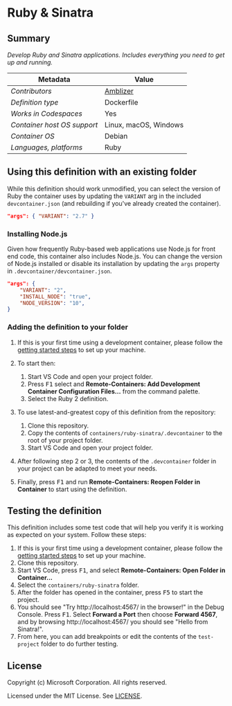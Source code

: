 # Ruby & Sinatra

## Summary

*Develop Ruby and Sinatra applications. Includes everything you need to get up and running.*

| Metadata | Value |  
|----------|-------|
| *Contributors* | [Amblizer][la] |
| *Definition type* | Dockerfile |
| *Works in Codespaces* | Yes |
| *Container host OS support* | Linux, macOS, Windows |
| *Container OS* | Debian |
| *Languages, platforms* | Ruby |

## Using this definition with an existing folder

While this definition should work unmodified, you can select the version of Ruby the container uses by updating the `VARIANT` arg in the included `devcontainer.json` (and rebuilding if you've already created the container).

```json
"args": { "VARIANT": "2.7" }
```

### Installing Node.js

Given how frequently Ruby-based web applications use Node.js for front end code, this container also includes Node.js. You can change the version of Node.js installed or disable its installation by updating the `args` property in `.devcontainer/devcontainer.json`.

```json
"args": {
    "VARIANT": "2",
    "INSTALL_NODE": "true",
    "NODE_VERSION": "10",
}
```

### Adding the definition to your folder

1. If this is your first time using a development container, please follow the [getting started steps](https://aka.ms/vscode-remote/containers/getting-started) to set up your machine.

2. To start then:
   1. Start VS Code and open your project folder.
   2. Press <kbd>F1</kbd> select and **Remote-Containers: Add Development Container Configuration Files...** from the command palette.
   3. Select the Ruby 2 definition.

3. To use latest-and-greatest copy of this definition from the repository:
   1. Clone this repository.
   2. Copy the contents of `containers/ruby-sinatra/.devcontainer` to the root of your project folder.
   3. Start VS Code and open your project folder.

4. After following step 2 or 3, the contents of the `.devcontainer` folder in your project can be adapted to meet your needs.

5. Finally, press <kbd>F1</kbd> and run **Remote-Containers: Reopen Folder in Container** to start using the definition.

## Testing the definition

This definition includes some test code that will help you verify it is working as expected on your system. Follow these steps:

1. If this is your first time using a development container, please follow the [getting started steps](https://aka.ms/vscode-remote/containers/getting-started) to set up your machine.
2. Clone this repository.
3. Start VS Code, press <kbd>F1</kbd>, and select **Remote-Containers: Open Folder in Container...**
4. Select the `containers/ruby-sinatra` folder.
5. After the folder has opened in the container, press <kbd>F5</kbd> to start the project.
6. You should see "Try http://localhost:4567/ in the browser!" in the Debug Console. Press <kbd>F1</kbd>. Select **Forward a Port** then choose **Forward 4567**, and by browsing http://localhost:4567/ you should see "Hello from Sinatra!".
7. From here, you can add breakpoints or edit the contents of the `test-project` folder to do further testing.

## License

Copyright (c) Microsoft Corporation. All rights reserved.

Licensed under the MIT License. See [LICENSE](https://github.com/Microsoft/vscode-dev-containers/blob/master/LICENSE).

<!-- links -->
[la]: https://code.mzhao.page/
